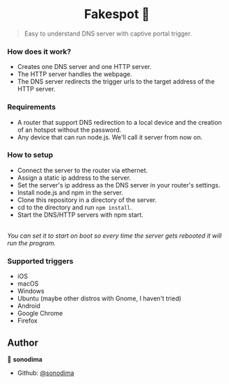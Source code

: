 <h1 align="center">Fakespot 📡</h1>
<p>
</p>

> Easy to understand DNS server with captive portal trigger.

### How does it work?

* Creates one DNS server and one HTTP server.
* The HTTP server handles the webpage.
* The DNS server redirects the trigger urls to the target address of the HTTP server.
  
### Requirements

* A router that support DNS redirection to a local device and the creation of an hotspot without the password.
* Any device that can run node.js. We'll call it server from now on.

### How to setup
* Connect the server to the router via ethernet.
* Assign a static ip address to the server.
* Set the server's ip address as the DNS server in your router's settings.
* Install node.js and npm in the server.
* Clone this repository in a directory of the server.
* cd to the directory and run `npm install`.
* Start the DNS/HTTP servers with npm start.
<br>
<i>
You can set it to start on boot so every time the server gets rebooted it will run the program.
</i>

### Supported triggers
* iOS
* macOS
* Windows
* Ubuntu (maybe other distros with Gnome, I haven't tried)
* Android
* Google Chrome
* Firefox

## Author

👤 **sonodima**

* Github: [@sonodima](https://github.com/sonodima)
